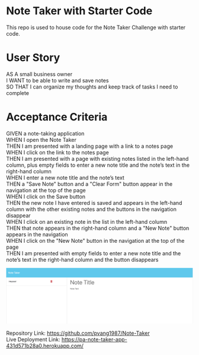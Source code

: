 # Note Taker with Starter Code
This repo is used to house code for the Note Taker Challenge with starter code.

# User Story
AS A small business owner  
I WANT to be able to write and save notes  
SO THAT I can organize my thoughts and keep track of tasks I need to complete  

# Acceptance Criteria
GIVEN a note-taking application  
WHEN I open the Note Taker  
THEN I am presented with a landing page with a link to a notes page  
WHEN I click on the link to the notes page  
THEN I am presented with a page with existing notes listed in the left-hand column, plus empty fields to enter a new note title and the note’s text in the right-hand column  
WHEN I enter a new note title and the note’s text  
THEN a "Save Note" button and a "Clear Form" button appear in the navigation at the top of the page  
WHEN I click on the Save button  
THEN the new note I have entered is saved and appears in the left-hand column with the other existing notes and the buttons in the navigation disappear  
WHEN I click on an existing note in the list in the left-hand column  
THEN that note appears in the right-hand column and a "New Note" button appears in the navigation  
WHEN I click on the "New Note" button in the navigation at the top of the page  
THEN I am presented with empty fields to enter a new note title and the note’s text in the right-hand column and the button disappears  

![Note Taker](./public/assets/images/NoteTaker.png)

Repository Link: https://github.com/pvang1987/Note-Taker  
Live Deployment Link: https://pa-note-taker-app-431d571b28a0.herokuapp.com/  